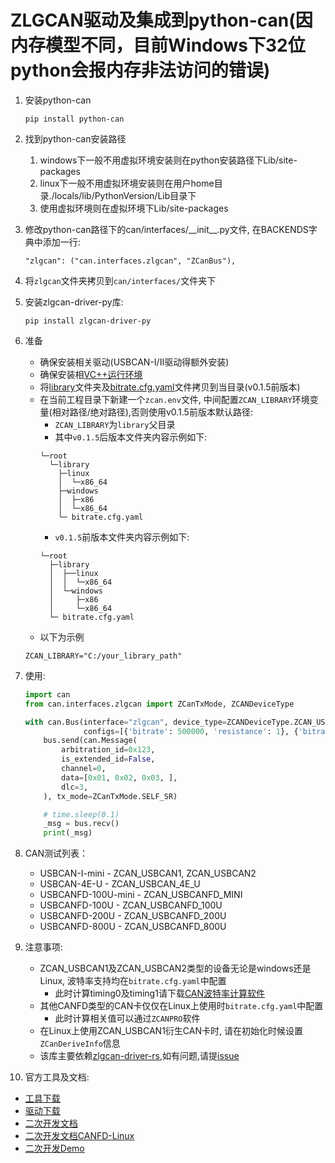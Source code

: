 # ZLGCAN驱动及集成到python-can(因内存模型不同，目前Windows下32位python会报内存非法访问的错误)

1. 安装python-can

    ```shell
    pip install python-can

2. 找到python-can安装路径

   1. windows下一般不用虚拟环境安装则在python安装路径下Lib/site-packages
   2. linux下一般不用虚拟环境安装则在用户home目录./locals/lib/PythonVersion/Lib目录下
   3. 使用虚拟环境则在虚拟环境下Lib/site-packages

3. 修改python-can路径下的can/interfaces/\_\_init\_\_.py文件, 在BACKENDS字典中添加一行:

   ```
   "zlgcan": ("can.interfaces.zlgcan", "ZCanBus"),

4. 将`zlgcan`文件夹拷贝到`can/interfaces/`文件夹下
5. 安装zlgcan-driver-py库:
   ```shell
   pip install zlgcan-driver-py

6. 准备
   * 确保安装相关驱动(USBCAN-I/II驱动得额外安装)
   * 确保安装相[VC++运行环境](https://manual.zlg.cn/web/#/152?page_id=5332)
   * 将[library](https://github.com/zhuyu4839/zlgcan-driver/tree/rust-dev/zlgcan-driver/library)文件夹及[bitrate.cfg.yaml](https://github.com/zhuyu4839/zlgcan-driver/blob/rust-dev/zlgcan-driver/library/bitrate.cfg.yaml)文件拷贝到当目录(v0.1.5前版本)
   * 在当前工程目录下新建一个`zcan.env`文件, 中间配置`ZCAN_LIBRARY`环境变量(相对路径/绝对路径),否则使用v0.1.5前版本默认路径:
     * `ZCAN_LIBRARY`为`library`父目录
     * 其中`v0.1.5`后版本文件夹内容示例如下:
     ```shell
     └─root
       └─library
         ├─linux
         │  └─x86_64
         ├─windows
         │  ├─x86
         │  └─x86_64
         └─ bitrate.cfg.yaml
     ```
      * `v0.1.5`前版本文件夹内容示例如下:
     ```shell
     └─root
       ├─library
       │  ├──linux
       │  │  └─x86_64
       │  └─windows
       │     ├─x86
       │     └─x86_64
       └─ bitrate.cfg.yaml
     ```
   * 以下为示例
   ```shell
   ZCAN_LIBRARY="C:/your_library_path"
   ```

7. 使用:
   ```python
   import can
   from can.interfaces.zlgcan import ZCanTxMode, ZCANDeviceType
   
   with can.Bus(interface="zlgcan", device_type=ZCANDeviceType.ZCAN_USBCANFD_200U,
                configs=[{'bitrate': 500000, 'resistance': 1}, {'bitrate': 500000, 'resistance': 1}]) as bus:
       bus.send(can.Message(
           arbitration_id=0x123,
           is_extended_id=False,
           channel=0,
           data=[0x01, 0x02, 0x03, ],
           dlc=3,
       ), tx_mode=ZCanTxMode.SELF_SR)
   
       # time.sleep(0.1)
       _msg = bus.recv()
       print(_msg)

8. CAN测试列表：
   * USBCAN-I-mini - ZCAN_USBCAN1, ZCAN_USBCAN2
   * USBCAN-4E-U - ZCAN_USBCAN_4E_U
   * USBCANFD-100U-mini - ZCAN_USBCANFD_MINI
   * USBCANFD-100U - ZCAN_USBCANFD_100U
   * USBCANFD-200U - ZCAN_USBCANFD_200U
   * USBCANFD-800U - ZCAN_USBCANFD_800U

9. 注意事项:
   * ZCAN_USBCAN1及ZCAN_USBCAN2类型的设备无论是windows还是Linux, 波特率支持均在`bitrate.cfg.yaml`中配置
     * 此时计算timing0及timing1请下载[CAN波特率计算软件](https://zlg.cn/can/down/down/id/22.html)
   * 其他CANFD类型的CAN卡仅仅在Linux上使用时`bitrate.cfg.yaml`中配置
     * 此时计算相关值可以通过`ZCANPRO`软件
   * 在Linux上使用ZCAN_USBCAN1衍生CAN卡时, 请在初始化时候设置`ZCanDeriveInfo`信息
   * 该库主要依赖[zlgcan-driver-rs](https://github.com/zhuyu4839/ecu-proto-rs),如有问题,请提[issue](https://github.com/zhuyu4839/ecu-proto-rs/issues/new)

10. 官方工具及文档:
   * [工具下载](https://zlg.cn/can/down/down/id/22.html)
   * [驱动下载](https://manual.zlg.cn/web/#/146)
   * [二次开发文档](https://manual.zlg.cn/web/#/42/1710)
   * [二次开发文档CANFD-Linux](https://manual.zlg.cn/web/#/188/6982)
   * [二次开发Demo](https://manual.zlg.cn/web/#/152/5332)

